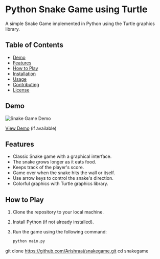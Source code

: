# Python Snake Game using Turtle



A simple Snake Game implemented in Python using the Turtle graphics library.

## Table of Contents

- [Demo](#demo)
- [Features](#features)
- [How to Play](#how-to-play)
- [Installation](#installation)
- [Usage](#usage)
- [Contributing](#contributing)
- [License](#license)

## Demo

![Snake Game Demo](snake_game_demo.gif)

[View Demo](link_to_live_demo) (if available)

## Features

- Classic Snake game with a graphical interface.
- The snake grows longer as it eats food.
- Keeps track of the player's score.
- Game over when the snake hits the wall or itself.
- Use arrow keys to control the snake's direction.
- Colorful graphics with Turtle graphics library.

## How to Play

1. Clone the repository to your local machine.
2. Install Python (if not already installed).
3. Run the game using the following command:

   ```bash
   python main.py

git clone https://github.com/Arishraaj/snakegame.git
cd snakegame
